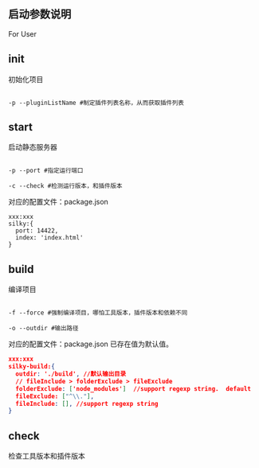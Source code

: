 ## 启动参数说明

For User

## init

初始化项目

```shell

-p --pluginListName #制定插件列表名称，从而获取插件列表

```

## start

启动静态服务器

```shell

-p --port #指定运行端口

-c --check #检测运行版本，和插件版本
```

对应的配置文件：package.json

```
xxx:xxx
silky:{
  port: 14422,
  index: 'index.html'
}
```

## build

编译项目

```shell

-f --force #强制编译项目，哪怕工具版本，插件版本和依赖不同

-o --outdir #输出路径

```

对应的配置文件：package.json
已存在值为默认值。

```json
xxx:xxx
silky-build:{
  outdir: './build', //默认输出目录 
  // fileInclude > folderExclude > fileExclude
  folderExclude: ['node_modules']  //support regexp string.  default
  fileExclude: ["^\\."],
  fileInclude: [], //support regexp string
}
```


## check

检查工具版本和插件版本

